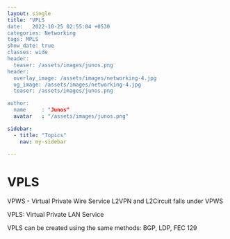 ```yaml
---
layout: single
title: "VPLS
date:   2022-10-25 02:55:04 +0530
categories: Networking
tags: MPLS
show_date: true
classes: wide
header:
  teaser: /assets/images/junos.png
header:
  overlay_image: /assets/images/networking-4.jpg
  og_image: /assets/images/networking-4.jpg
  teaser: /assets/images/junos.png

author:
  name     : "Junos"
  avatar   : "/assets/images/junos.png"

sidebar:
  - title: "Topics"
    nav: my-sidebar

---
```


# VPLS

VPWS - Virtual Private Wire Service 
L2VPN and L2Circuit falls under VPWS

VPLS: Virtual Private LAN Service

VPLS can be created using the same methods: BGP, LDP, FEC 129



